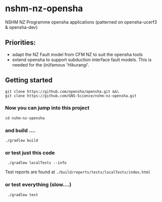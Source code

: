 # nshm-nz-opensha
NSHM NZ Programme opensha applications (patterned on opensha-ucerf3 &amp; opensha-dev)

## Priorities:

 - adapt the NZ Fault model from CFM NZ to suit the opensha tools
 - extend opensha to support subduction interface fault models. This is needed for the (in)famous 'Hikurangi'. 

## Getting started 

 ```
git clone https://github.com/opensha/opensha.git &&\
git clone https://github.com/GNS-Science/nshm-nz-opensha.git
 ```

### Now you can jump into this project

 ```
 cd nshm-nz-opensha
 ```

### and build ....

 ```
 ./gradlew build
 ```

### or test just this code

```
 ./gradlew localTests --info
```
 
Test reports are found at  `./build/reports/tests/localTests/index.html`

### or test everything (slow....)
```
 ./gradlew test
```




